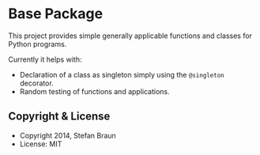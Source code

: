 Base Package
==========================

This project provides simple generally applicable functions and classes for Python programs.

Currently it helps with:

  * Declaration of a class as singleton simply using the ``@singleton`` decorator.
  * Random testing of functions and applications.



Copyright & License
-------------------

  * Copyright 2014, Stefan Braun
  * License: MIT


